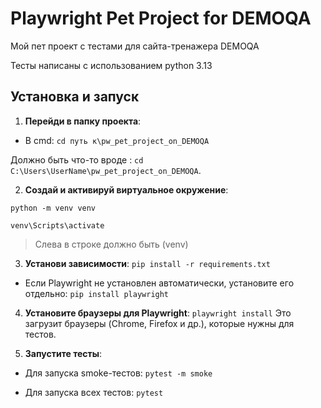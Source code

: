 # Playwright Pet Project for DEMOQA

Мой пет проект с тестами для сайта-тренажера DEMOQA

Тесты написаны с использованием python 3.13

## Установка и запуск

1. **Перейди в папку проекта**:

- В cmd:  `cd путь к\pw_pet_project_on_DEMOQA`

Должно быть что-то вроде : `cd C:\Users\UserName\pw_pet_project_on_DEMOQA`.

2. **Создай и активируй виртуальное окружение**:

`python -m venv venv`

`venv\Scripts\activate`

> Слева в строке должно быть (venv)

3. **Установи зависимости**:
   `pip install -r requirements.txt`

- Если Playwright не установлен автоматически, установите его отдельно:
  `pip install playwright`


4. **Установите браузеры для Playwright**:
   `playwright install`
   Это загрузит браузеры (Chrome, Firefox и др.), которые нужны для тестов.


5. **Запустите тесты**:

- Для запуска smoke-тестов:
  `pytest -m smoke`

- Для запуска всех тестов:
  `pytest`

